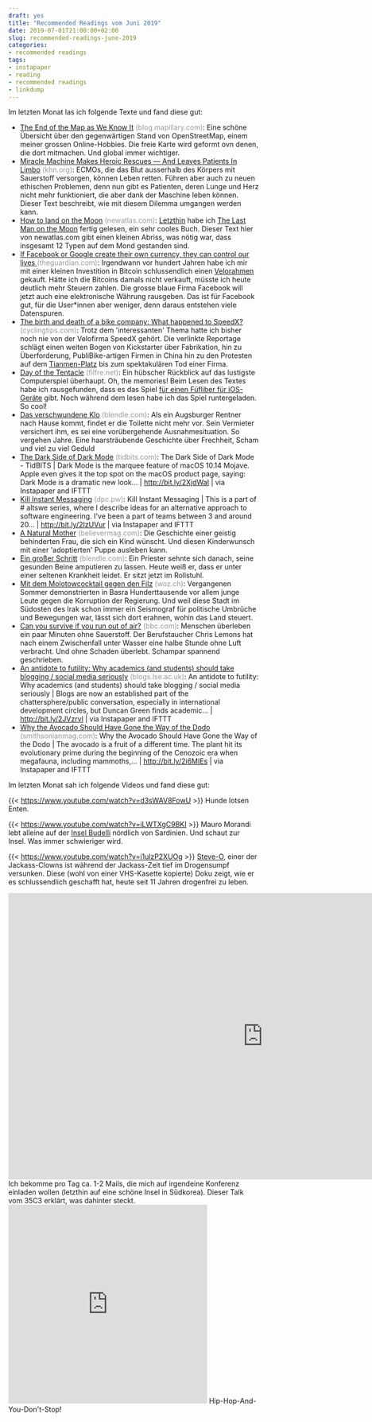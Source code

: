```yaml
---
draft: yes
title: "Recommended Readings vom Juni 2019"
date: 2019-07-01T21:00:00+02:00
slug: recommended-readings-june-2019
categories:
- recommended readings
tags:
- instapaper
- reading
- recommended readings
- linkdump
---
```


Im letzten Monat las ich folgende Texte und fand diese gut:

- [The End of the Map as We Know It](https://blog.mapillary.com/update/2019/06/26/end-of-maps-as-we-know-it.html) <span style="color: #999999;">(blog.mapillary.com)</span>: Eine schöne Übersicht über den gegenwärtigen Stand von OpenStreetMap, einem meiner grossen Online-Hobbies. Die freie Karte wird geformt ovn denen, die dort mitmachen. Und global immer wichtiger.
- [Miracle Machine Makes Heroic Rescues — And Leaves Patients In Limbo](https://khn.org/news/miracle-machine-makes-heroic-rescues-and-leaves-patients-in-limbo/) <span style="color: #999999;">(khn.org)</span>: ECMOs, die das Blut ausserhalb des Körpers mit Sauerstoff versorgen, können Leben retten. Führen aber auch zu neuen ethischen Problemen, denn nun gibt es Patienten, deren Lunge und Herz nicht mehr funktioniert, die aber dank der Maschine leben können. Dieser Text beschreibt, wie mit diesem Dilemma umgangen werden kann.
- [How to land on the Moon](https://newatlas.com/apollo-11-moon-landing/59108/) <span style="color: #999999;">(newatlas.com)</span>: [Letzthin](https://www.goodreads.com/review/list/71358092?shelf=read) habe ich [The Last Man on the Moon](https://www.goodreads.com/book/show/9413454-the-last-man-on-the-moon) fertig gelesen, ein sehr cooles Buch. Dieser Text hier von newatlas.com gibt einen kleinen Abriss, was nötig war, dass insgesamt 12 Typen auf dem Mond gestanden sind.
- [ If Facebook or Google create their own currency, they can control our lives ](http://www.theguardian.com/commentisfree/2019/jun/24/facebook-google-currency-libra-financial-transactions) <span style="color: #999999;">(theguardian.com)</span>: Irgendwann vor hundert Jahren habe ich mir mit einer kleinen Investition in Bitcoin schlussendlich einen [Velorahmen](http://habi.gna.ch/2013/05/01/mein-april/) gekauft. Hätte ich die Bitcoins damals nicht verkauft, müsste ich heute deutlich mehr Steuern zahlen. Die grosse blaue Firma Facebook will jetzt auch eine elektronische Währung rausgeben. Das ist für Facebook gut, für die User*innen aber weniger, denn daraus entstehen viele Datenspuren.
- [The birth and death of a bike company: What happened to SpeedX?](https://cyclingtips.com/2019/06/what-happened-to-speedx/) <span style="color: #999999;">(cyclingtips.com)</span>: Trotz dem 'interessanten' Thema hatte ich bisher noch nie von der Velofirma SpeedX gehört. Die verlinkte Reportage schlägt einen weiten Bogen von Kickstarter über Fabrikation, hin zu Überforderung, PubliBike-artigen Firmen in China hin zu den Protesten auf dem [Tianmen-Platz](https://en.wikipedia.org/wiki/1989_Tiananmen_Square_protests) bis zum spektakulären Tod einer Firma.
- [Day of the Tentacle](https://www.filfre.net/2019/06/day-of-the-tentacle/) <span style="color: #999999;">(filfre.net)</span>: Ein hübscher Rückblick auf das lustigste Computerspiel überhaupt. Oh, the memories! Beim Lesen des Textes habe ich rausgefunden, dass es das Spiel [für einen Füfliber für iOS-Geräte](https://apps.apple.com/us/app/day-of-the-tentacle-remastered/id1114170869) gibt. Noch während dem lesen habe ich das Spiel runtergeladen. So cool!
- [Das verschwundene Klo](https://blendle.com/item/bnl-szmagazin-20190607-dea7beda223) <span style="color: #999999;">(blendle.com)</span>: Als ein Augsburger Rentner nach Hause kommt, findet er die Toilette 
  nicht mehr vor. Sein Vermieter versichert ihm, es sei eine 
  vorübergehende Ausnahmesituation. So vergehen Jahre. Eine haarsträubende
  Geschichte über Frechheit, Scham und viel zu viel Geduld
- [The Dark Side of Dark Mode](https://tidbits.com/2019/05/31/the-dark-side-of-dark-mode/) <span style="color: #999999;">(tidbits.com)</span>: The Dark Side of Dark Mode - TidBITS | Dark Mode is the marquee feature of macOS 10.14 Mojave. Apple even gives it the top spot on the macOS product page, saying: Dark Mode is a dramatic new look… | http://bit.ly/2XjdWaI | via Instapaper and IFTTT
- [Kill Instant Messaging](https://dpc.pw/kill-instant-messaging) <span style="color: #999999;">(dpc.pw)</span>: Kill Instant Messaging | This is a part of # altswe series, where I describe ideas for an alternative approach to software engineering. I've been a part of teams between 3 and around 20… | http://bit.ly/2IzUVur | via Instapaper and IFTTT
- [A Natural Mother](https://believermag.com/a-natural-mother/) <span style="color: #999999;">(believermag.com)</span>: Die Geschichte einer geistig behinderten Frau, die sich ein Kind wünscht. Und diesen Kinderwunsch mit einer 'adoptierten' Puppe ausleben kann.
- [Ein großer Schritt](https://blendle.com/item/bnl-fas-20190602-357453457) <span style="color: #999999;">(blendle.com)</span>: Ein 
  Priester sehnte sich danach, seine gesunden Beine amputieren zu lassen. 
  Heute weiß er, dass er unter einer seltenen Krankheit leidet. Er sitzt jetzt im Rollstuhl.
- [Mit dem Molotowcocktail gegen den Filz](https://www.woz.ch/-9907) <span style="color: #999999;">(woz.ch)</span>: Vergangenen Sommer demonstrierten in Basra Hunderttausende vor allem
  junge Leute gegen die Korruption der Regierung. Und weil diese Stadt im
  Südosten des Irak schon immer ein Seismograf für politische Umbrüche 
  und Bewegungen war, lässt sich dort erahnen, wohin das Land steuert.
- [Can you survive if you run out of air?](http://www.bbc.com/future/story/20190423-the-man-who-ran-out-of-air-at-the-bottom-of-the-ocean) <span style="color: #999999;">(bbc.com)</span>: Menschen überleben ein paar Minuten ohne Sauerstoff. Der Berufstaucher Chris Lemons hat nach einem Zwischenfall unter Wasser eine halbe Stunde ohne Luft verbracht. Und ohne Schaden überlebt. Schampar spannend geschrieben.
- [An antidote to futility: Why academics (and students) should take blogging / social media seriously](https://blogs.lse.ac.uk/impactofsocialsciences/2015/10/26/why-academics-and-students-should-take-blogging-social-media-seriously/) <span style="color: #999999;">(blogs.lse.ac.uk)</span>: An antidote to futility: Why academics (and students) should take blogging / social media seriously | Blogs are now an established part of the chattersphere/public conversation, especially in international development circles, but Duncan Green finds academic… | http://bit.ly/2JVzrvl | via Instapaper and IFTTT
- [Why the Avocado Should Have Gone the Way of the Dodo](https://www.smithsonianmag.com/arts-culture/why-the-avocado-should-have-gone-the-way-of-the-dodo-4976527/) <span style="color: #999999;">(smithsonianmag.com)</span>: Why the Avocado Should Have Gone the Way of the Dodo | The avocado is a fruit of a different time. The plant hit its evolutionary prime during the beginning of the Cenozoic era when megafauna, including mammoths,… | http://bit.ly/2i6MIEs | via Instapaper and IFTTT

Im letzten Monat sah ich folgende Videos und fand diese gut:

{{< https://www.youtube.com/watch?v=d3sWAV8FowU >}}
Hunde lotsen Enten.

{{< https://www.youtube.com/watch?v=iLWTXgC9BKI >}}
Mauro Morandi lebt alleine auf der [Insel Budelli](https://www.openstreetmap.org/way/117803852#map=12/41.2409/9.3864) nördlich von Sardinien. Und schaut zur Insel. Was immer schwieriger wird.

{{< https://www.youtube.com/watch?v=i1ulzP2XUOg >}}
[Steve-O](https://en.wikipedia.org/wiki/Steve-O), einer der Jackass-Clowns ist während der Jackass-Zeit tief im Drogensumpf versunken. Diese (wohl von einer VHS-Kasette kopierte) Doku zeigt, wie er es schlussendlich geschafft hat, heute seit 11 Jahren drogenfrei zu leben.

<iframe width="1024" height="576" src="https://media.ccc.de/v/35c3-9744-inside_the_fake_science_factories/oembed" frameborder="0" allowfullscreen></iframe>
Ich bekomme pro Tag ca. 1-2 Mails, die mich auf irgendeine Konferenz einladen wollen (letzthin auf eine schöne Insel in Südkorea). Dieser Talk vom 35C3 erklärt, was dahinter steckt.

<iframe width="400" height="400" src="https://sub.media/?powerpress_embed=15821-podcast&amp;powerpress_player=mediaelement-video" frameborder="0" scrolling="no" webkitAllowFullScreen mozallowfullscreen allowFullScreen></iframe>
Hip-Hop-And-You-Don't-Stop!